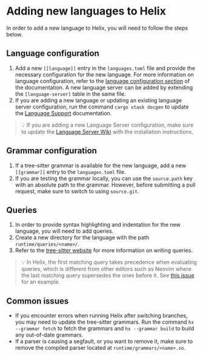 # Adding new languages to Helix

In order to add a new language to Helix, you will need to follow the steps
below.

## Language configuration

1. Add a new `[[language]]` entry in the `languages.toml` file and provide the
   necessary configuration for the new language. For more information on
   language configuration, refer to the
   [language configuration section](../languages.md) of the documentation.
   A new language server can be added by extending the `[language-server]` table in the same file.
2. If you are adding a new language or updating an existing language server
   configuration, run the command `cargo xtask docgen` to update the
   [Language Support](../lang-support.md) documentation.

> 💡 If you are adding a new Language Server configuration, make sure to update
> the
> [Language Server Wiki](https://github.com/helix-editor/helix/wiki/How-to-install-the-default-language-servers)
> with the installation instructions.

## Grammar configuration

1. If a tree-sitter grammar is available for the new language, add a new
   `[[grammar]]` entry to the `languages.toml` file.
2. If you are testing the grammar locally, you can use the `source.path` key
   with an absolute path to the grammar. However, before submitting a pull
   request, make sure to switch to using `source.git`.

## Queries

1. In order to provide syntax highlighting and indentation for the new language,
   you will need to add queries.
2. Create a new directory for the language with the path
   `runtime/queries/<name>/`.
3. Refer to the
   [tree-sitter website](https://tree-sitter.github.io/tree-sitter/syntax-highlighting#queries)
   for more information on writing queries.

> 💡 In Helix, the first matching query takes precedence when evaluating
> queries, which is different from other editors such as Neovim where the last
> matching query supersedes the ones before it. See
> [this issue](https://github.com/helix-editor/helix/pull/1170#issuecomment-997294090)
> for an example.

## Common issues

- If you encounter errors when running Helix after switching branches, you may
  need to update the tree-sitter grammars. Run the command `hx --grammar fetch`
  to fetch the grammars and `hx --grammar build` to build any out-of-date
  grammars.
- If a parser is causing a segfault, or you want to remove it, make sure to
  remove the compiled parser located at `runtime/grammars/<name>.so`.
